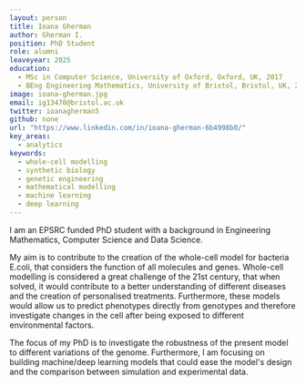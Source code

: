 ```yaml
---
layout: person
title: Ioana Gherman
author: Gherman I.
position: PhD Student
role: alumni
leaveyear: 2025
education:
  - MSc in Computer Science, University of Oxford, Oxford, UK, 2017
  - BEng Engineering Mathematics, University of Bristol, Bristol, UK, 2016
image: ioana-gherman.jpg
email: ig13470@bristol.ac.uk
twitter: ioanagherman5
github: none
url: "https://www.linkedin.com/in/ioana-gherman-6b4998b0/"
key_areas:
  - analytics
keywords:
  - whole-cell modelling
  - synthetic biology
  - genetic engineering
  - mathematical modelling
  - machine learning
  - deep learning
---
```

I am an EPSRC funded PhD student with a background in Engineering Mathematics, Computer Science and Data Science.

My aim is to contribute to the creation of the whole-cell model for bacteria E.coli, that considers the function of all molecules and genes. Whole-cell modelling is considered a great challenge of the 21st century, that when solved, it would contribute to a better understanding of different diseases and the creation of personalised treatments. Furthermore, these models would allow us to predict phenotypes directly from genotypes and therefore investigate changes in the cell after being exposed to different environmental factors.

The focus of my PhD is to investigate the robustness of the present model to different variations of the genome. Furthermore, I am focusing on building machine/deep learning models that could ease the model's design and the comparison between simulation and experimental data.
